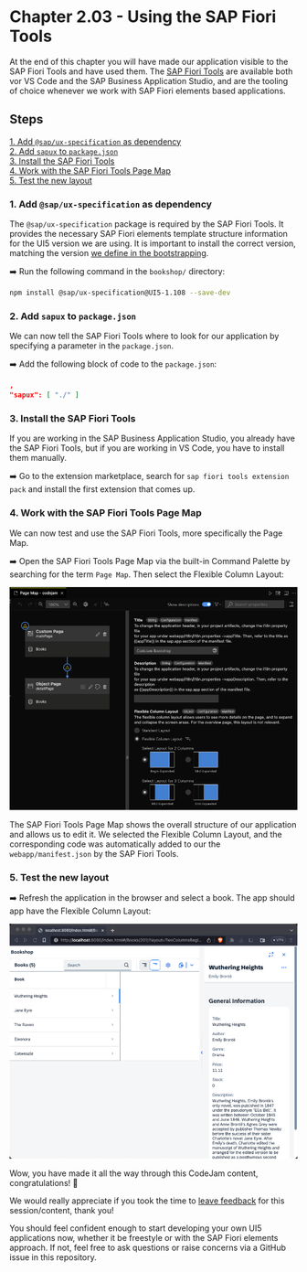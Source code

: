 # Chapter 2.03 - Using the SAP Fiori Tools

At the end of this chapter you will have made our application visible to the SAP Fiori Tools and have used them. The [SAP Fiori Tools](https://marketplace.visualstudio.com/items?itemName=SAPSE.sap-ux-fiori-tools-extension-pack) are available both vor VS Code and the SAP Business Application Studio, and are the tooling of choice whenever we work with SAP Fiori elements based applications.

## Steps

[1. Add `@sap/ux-specification` as dependency](#2-add-sapux-specification-as-dependency)<br>
[2. Add `sapux` to `package.json`](#3-add-sapux-to-packagejson)<br>
[3. Install the SAP Fiori Tools](#5-install-the-sap-fiori-tools)<br>
[4. Work with the SAP Fiori Tools Page Map](#6-work-with-the-sap-fiori-tools-page-map)<br>
[5. Test the new layout](#7-test-the-new-layout)<br>

### 1. Add `@sap/ux-specification` as dependency

The `@sap/ux-specification` package is required by the SAP Fiori Tools. It provides the necessary SAP Fiori elements template structure information for the UI5 version we are using. It is important to install the correct version, matching the version [we define in the bootstrapping](/chapters/2.01-fe-fpm/readme.md#8-use-sapui5-instead-of-openui5).

➡️ Run the following command in the `bookshop/` directory:

```bash
npm install @sap/ux-specification@UI5-1.108 --save-dev
```

### 2. Add `sapux` to `package.json`

We can now tell the SAP Fiori Tools where to look for our application by specifying a parameter in the `package.json`.

➡️ Add the following block of code to the `package.json`:

```json
,
"sapux": [ "./" ]
```

### 3. Install the SAP Fiori Tools

If you are working in the SAP Business Application Studio, you already have the SAP Fiori Tools, but if you are working in VS Code, you have to install them manually.

➡️ Go to the extension marketplace, search for `sap fiori tools extension pack` and install the first extension that comes up.

### 4. Work with the SAP Fiori Tools Page Map

We can now test and use the SAP Fiori Tools, more specifically the Page Map.

➡️ Open the SAP Fiori Tools Page Map via the built-in Command Palette by searching for the term `Page Map`. Then select the Flexible Column Layout:

![SAP Fiori Tools Page Map](page-map.png)

The SAP Fiori Tools Page Map shows the overall structure of our application and allows us to edit it. We selected the Flexible Column Layout, and the corresponding code was automatically added to our the `webapp/manifest.json` by the SAP Fiori Tools.

### 5. Test the new layout

➡️ Refresh the application in the browser and select a book. The app should app have the Flexible Column Layout:

![result](result.png)

Wow, you have made it all the way through this CodeJam content, congratulations! 🎉 

We would really appreciate if you took the time to [leave feedback](https://github.com/SAP-samples/ui5-exercises-codejam/issues/new?assignees=&labels=feedback&template=session-feedback-template.md&title=Session+Feedback) for this session/content, thank you!

You should feel confident enough to start developing your own UI5 applications now, whether it be freestyle or with the SAP Fiori elements approach. If not, feel free to ask questions or raise concerns via a GitHub issue in this repository.




